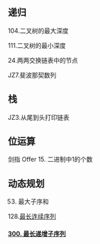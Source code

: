 ## 递归

104.二叉树的最大深度

111.二叉树的最小深度

24.两两交换链表中的节点

JZ7.斐波那契数列



## 栈

JZ3.从尾到头打印链表



## 位运算

剑指 Offer 15. 二进制中1的个数



## 动态规划

53. 最大子序和

128.[最长连续序列](https://leetcode-cn.com/problems/longest-consecutive-sequence/)

#### [300. 最长递增子序列](https://leetcode-cn.com/problems/longest-increasing-subsequence/)

